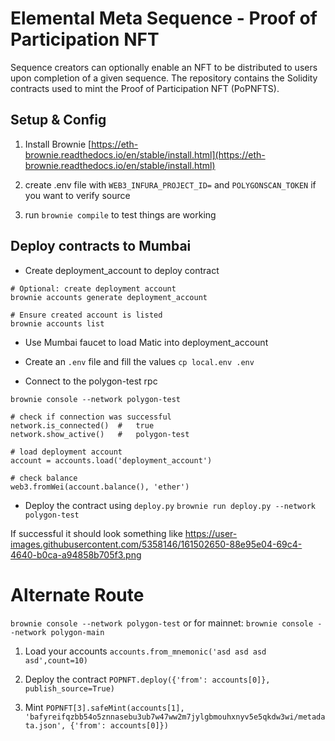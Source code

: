 # Elemental Meta Sequence - Proof of Participation NFT 

Sequence creators can optionally enable an NFT to be distributed to users upon completion of a given sequence. The repository contains the Solidity contracts used to mint the Proof of Participation NFT (PoPNFTS).

## Setup & Config 


1) Install Brownie [https://eth-brownie.readthedocs.io/en/stable/install.html](https://eth-brownie.readthedocs.io/en/stable/install.html)

2) create .env file with `WEB3_INFURA_PROJECT_ID=` and `POLYGONSCAN_TOKEN` if you want to verify source

3) run `brownie compile` to test things are working 


## Deploy contracts to Mumbai 


- Create deployment_account to deploy contract 
```
# Optional: create deployment account
brownie accounts generate deployment_account

# Ensure created account is listed
brownie accounts list
```

- Use Mumbai faucet to load Matic into deployment_account

- Create an `.env` file and fill the values
`cp local.env .env`

- Connect to the polygon-test rpc 
```
brownie console --network polygon-test

# check if connection was successful
network.is_connected()  #   true
network.show_active()   #   polygon-test

# load deployment account
account = accounts.load('deployment_account')

# check balance
web3.fromWei(account.balance(), 'ether')
```

- Deploy the contract using `deploy.py`
`brownie run deploy.py --network polygon-test`

If successful it should look something like
https://user-images.githubusercontent.com/5358146/161502650-88e95e04-69c4-4640-b0ca-a94858b705f3.png

# Alternate Route
`brownie console --network polygon-test`
or for mainnet:
`brownie console --network polygon-main`

1. Load your accounts 
`accounts.from_mnemonic('asd asd asd asd',count=10)`

2. Deploy the contract 
`POPNFT.deploy({'from': accounts[0]}, publish_source=True)`

3. Mint 
`POPNFT[3].safeMint(accounts[1], 'bafyreifqzbb54o5znnasebu3ub7w47ww2m7jylgbmouhxnyv5e5qkdw3wi/metadata.json', {'from': accounts[0]})`

 


